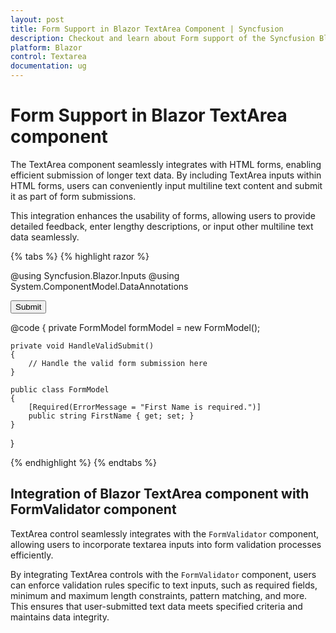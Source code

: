 ```yaml
---
layout: post
title: Form Support in Blazor TextArea Component | Syncfusion
description: Checkout and learn about Form support of the Syncfusion Blazor Textarea component and much more.
platform: Blazor
control: Textarea
documentation: ug
---
```


# Form Support in Blazor TextArea component

The TextArea component seamlessly integrates with HTML forms, enabling efficient submission of longer text data. By including TextArea inputs within HTML forms, users can conveniently input multiline text content and submit it as part of form submissions.

This integration enhances the usability of forms, allowing users to provide detailed feedback, enter lengthy descriptions, or input other multiline text data seamlessly.

{% tabs %}
{% highlight razor %}

@using Syncfusion.Blazor.Inputs
@using System.ComponentModel.DataAnnotations

<EditForm Model="@formModel" OnValidSubmit="HandleValidSubmit">
    <SfTextArea @bind-Value="@formModel.FirstName" Placeholder="First Name" FloatLabelType="FloatLabelType.Auto"></SfTextArea>
    <button type="submit">Submit</button>
</EditForm>

@code {
    private FormModel formModel = new FormModel();

    private void HandleValidSubmit()
    {
        // Handle the valid form submission here
    }

    public class FormModel
    {
        [Required(ErrorMessage = "First Name is required.")]
        public string FirstName { get; set; }
    }
}

{% endhighlight %}
{% endtabs %}

## Integration of Blazor TextArea component with FormValidator component

TextArea control seamlessly integrates with the `FormValidator` component, allowing users to incorporate textarea inputs into form validation processes efficiently.

By integrating TextArea controls with the `FormValidator` component, users can enforce validation rules specific to text inputs, such as required fields, minimum and maximum length constraints, pattern matching, and more. This ensures that user-submitted text data meets specified criteria and maintains data integrity.
